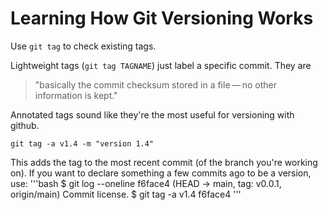 # Learning How Git Versioning Works

Use `git tag` to check existing tags.

Lightweight tags (`git tag TAGNAME`) just label a specific commit. They are 
>"basically the commit checksum stored in a file — no other information is kept."

Annotated tags sound like they're the most useful for versioning with github.
```
git tag -a v1.4 -m "version 1.4"
```
This adds the tag to the most recent commit (of the branch you're working on). If you want to declare something a few commits ago to be a version, use:
'''bash
$ git log --oneline
f6face4 (HEAD -> main, tag: v0.0.1, origin/main) Commit license.
$ git tag -a v1.4 f6face4
'''

